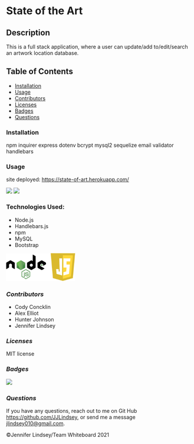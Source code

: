 # State of the Art

## **Description**
This is a full stack application, where a user can update/add to/edit/search an artwork location database.

## **Table of Contents**
* [Installation](#installation)
* [Usage](#usage)
* [Contributors](#contributors)
* [Licenses](#licenses)
* [Badges](#Badges)
* [Questions](#questions)


### **Installation**
npm
inquirer
express
dotenv
bcrypt
mysql2
sequelize
email validator
handlebars

### **Usage**
site deployed:
https://state-of-art.herokuapp.com/


<img src="StateArtScreen.png" height=200>

<img src="ArtworkPage.png" height= 200>

### **Technologies Used:**
* Node.js
* Handlebars.js
* npm
* MySQL
* Bootstrap

<img src="NodeJS.png" height=75>


### *Contributors*
* Cody Concklin
* Alex Elliot
* Hunter Johnson
* Jennifer Lindsey

### *Licenses*
MIT license


### *Badges*
<img src="https://img.shields.io/badge/MIT-license-brightgreen">

### *Questions*
If you have any questions, reach out to me on Git Hub https://github.com/JJLindsey, or send me a message jlindsey010@gmail.com.


©Jennifer Lindsey/Team Whiteboard 2021
